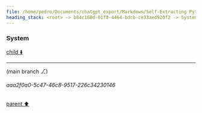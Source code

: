 ```yaml
---
file: /home/pedro/Documents/chatgpt_export/Markdown/Self-Extracting Python Script Framework.md
heading_stack: <root> -> b84c160d-01f8-4464-bdcb-ce33aed920f2 -> System -> 223bd57b-5a68-450f-8413-2c9aaa3de884 -> System
---
```

### System

[child ⬇️](#aaa2f0a0-5c47-46c8-9517-226c34230146)

---

(main branch ⎇)
###### aaa2f0a0-5c47-46c8-9517-226c34230146
[parent ⬆️](#223bd57b-5a68-450f-8413-2c9aaa3de884)
